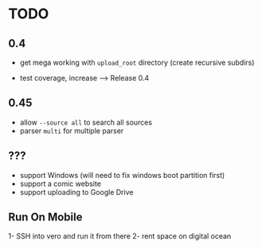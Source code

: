 # TODO

## 0.4

- get mega working with `upload_root` directory (create recursive subdirs)

- test coverage, increase --> Release 0.4

## 0.45

- allow `--source all` to search all sources
- parser `multi` for multiple parser

## ???

- support Windows (will need to fix windows boot partition first)
- support a comic website
- support uploading to Google Drive

## Run On Mobile

1- SSH into vero and run it from there
2- rent space on digital ocean
